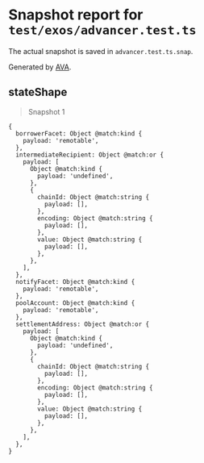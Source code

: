 # Snapshot report for `test/exos/advancer.test.ts`

The actual snapshot is saved in `advancer.test.ts.snap`.

Generated by [AVA](https://avajs.dev).

## stateShape

> Snapshot 1

    {
      borrowerFacet: Object @match:kind {
        payload: 'remotable',
      },
      intermediateRecipient: Object @match:or {
        payload: [
          Object @match:kind {
            payload: 'undefined',
          },
          {
            chainId: Object @match:string {
              payload: [],
            },
            encoding: Object @match:string {
              payload: [],
            },
            value: Object @match:string {
              payload: [],
            },
          },
        ],
      },
      notifyFacet: Object @match:kind {
        payload: 'remotable',
      },
      poolAccount: Object @match:kind {
        payload: 'remotable',
      },
      settlementAddress: Object @match:or {
        payload: [
          Object @match:kind {
            payload: 'undefined',
          },
          {
            chainId: Object @match:string {
              payload: [],
            },
            encoding: Object @match:string {
              payload: [],
            },
            value: Object @match:string {
              payload: [],
            },
          },
        ],
      },
    }
